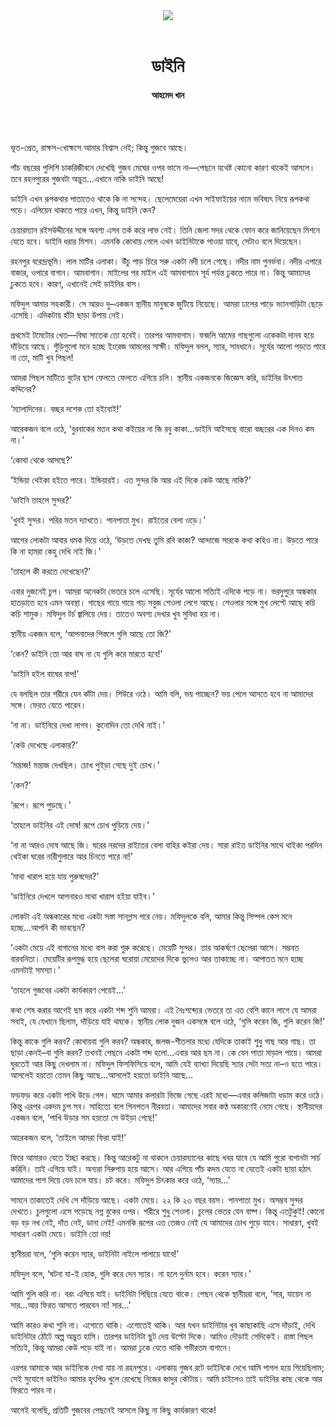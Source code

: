 <div align=center>
<img src=https://images.prothomalo.com/prothomalo-bangla%2F2021-10%2Fd9c05c85-23a7-4f14-834d-596f72fd025b%2FUntitled_7.jpg?rect=0%2C0%2C488%2C256&w=1200&ar=40%3A21&auto=format%2Ccompress&ogImage=true&mode=crop&overlay=&overlay_position=bottom&overlay_width_pct=1 />
<br><br>
<h1>ডাইনি</h1> 
<h4>আহমেদ খান</h4>
<br><br>
</div>

ভূত-প্রেত, রাক্ষস-খোক্ষসে আমার বিশ্বাস নেই; কিন্তু গুজবে আছে।

পাঁচ বছরের পুলিশি চাকরিজীবনে দেখেছি গুজব মেঘের ওপর ভাসে না—পেছনে যথেষ্ট কোনো কারণ থাকেই আসলে। তবে রহনপুরের গুজবটা অদ্ভুত…এখানে নাকি ডাইনি আছে!

ডাইনি এখন রূপকথার পাতাতেও থাকে কি না সন্দেহ। ছেলেমেয়েরা এখন সাইফাইয়ের নামে ভবিষ্যৎ নিয়ে রূপকথা পড়ে। এলিয়েন থাকতে পারে এখন, কিন্তু ডাইনি কেন?

চেয়ারম্যান রইসউদ্দীনের সঙ্গে অবশ্য এসব তর্ক করে লাভ নেই। তিনি জেলা সদর থেকে ফোন করে জানিয়েছেন মিশনে যেতে হবে। ডাইনি ধরার মিশন। এমনকি কোথায় গেলে এখন ডাইনিটাকে পাওয়া যাবে, সেটাও বলে দিয়েছেন।

রহনপুর বরেন্দ্রভূমি। লাল মাটির এলাকা। উঁচু পাড় চিরে সরু একটা নদী চলে গেছে। নদীর নাম পুনর্ভবা। নদীর এপারে বাজার, ওপারে বাগান। আমবাগান। মাইলের পর মাইল এই আমবাগানে সূর্য পর্যন্ত ঢুকতে পারে না। কিন্তু আমাদের ঢুকতে হবে। কারণ, এখানেই সেই ডাইনির বাস।

মফিদুল আমার সহকারী। সে আরও দু–একজন স্থানীয় মানুষকে জুটিয়ে নিয়েছে। আমরা ঢালের পাড়ে ভ্যানগাড়িটা ছেড়ে এসেছি। এদিকটায় হাঁটা ছাড়া উপায় নেই।

প্রথমেই টমেটোর খেত—বিঘা সাতেক তো হবেই। তারপর আমবাগাম। ফজলি আমের গাছগুলো একেকটা দানব হয়ে দাঁড়িয়ে আছে। গুঁড়িগুলো মনে হচ্ছে ইংরেজ আমলের সাক্ষী। মফিদুল বলল, স্যার, সাবধানে। সূর্যের আলো পড়তে পারে না তো, মাটি খুব পিছল!

আমরা পিছল মাটিতে বুটের ছাপ ফেলতে ফেলতে এগিয়ে চলি। স্থানীয় একজনকে জিজ্ঞেস করি, ডাইনির উৎপাত কদ্দিনের?

‘ম্যালাদিনের। বচ্ছর দশেক তো হইবোই!’

আরেকজন বলে ওঠে, ‘বুরবাকের মতন কথা কইয়ের না জি রবু কাকা…ডাইনি আইসছে বারো বচ্ছরের এক দিনও কম না।’

‘কোথা থেকে আসছে?’

‘ইন্ডিয়া থেইকা হইতে পারে। ইন্ডিয়ারই। এত সুন্দর কি আর এই দিকে কেউ আছে নাকি?’

‘ডাইনি তাহলে সুন্দর?’

‘খুবই সুন্দর। পরির মতন দ্যাখতে। পানপাতা মুখ। রাইতের বেলা ওড়ে।’

আগের লোকটা আবার ধমক দিয়ে ওঠে, ‘উড়তে দেখছ তুমি রবি কাকা? আন্দাজে সারকে কথা কহিও না। উড়তে পারে কি না হামরা কেহু দেখি নাই জি।’

‘তাহলে কী করতে দেখেছেন?’

এবার দুজনেই চুপ। আমরা অনেকটা ভেতরে চলে এসেছি। সূর্যের আলো সত্যিই এদিকে পড়ে না। ভরদুপুরে অন্ধকার হাতড়াতে হবে এমন অবস্থা। গাছের গায়ে গায়ে গাঢ় সবুজ শেওলা লেগে আছে। শেওলার সঙ্গে মুখ লেপ্টে আছে কচি কচি শামুক। মফিদুল টর্চ জ্বালিয়ে দেয়। তাতেও অবশ্য দেখার খুব সুবিধা হয় না।

স্থানীয় একজন বলে, ‘আপনাদের পিস্তলে গুলি আছে তো জি?’

‘কেন? ডাইনি তো আর বাঘ না যে গুলি করে মারতে হবে!’

‘ডাইনি হইল বাঘের বাপ!’

যে বলছিল তার শরীরে যেন কাঁটা দেয়। শিউরে ওঠে। আমি বলি, ভয় পাচ্ছেন? ভয় পেলে আসতে হবে না আমাদের সঙ্গে। ফেরত যেতে পারেন।

‘না না। ডাইনিরে দেখা লাগব। কুনোদিন তো দেখি নাই।’

‘কেউ দেখেছে এলাকার?’

‘মন্তাজ! মন্তাজ দেখছিল। চোখ পুইড়া গেছে দুই চোখ।’

‘কেন?’

‘রূপে। রূপে পুড়ছে।’

‘তাহলে ডাইনির এই দোষ! রূপে চোখ পুড়িয়ে দেয়।’

‘না না আরও দোষ আছে জি। ঘরের নরদের রাইতের বেলা বাহির কইরা দেয়। সারা রাইত ডাইনির সাথে থাইকা পরদিন থেইকা ঘরের নারীগুলারে আর চিনতে পারে না!’

‘মাথা খারাপ হয়ে যায় পুরুষদের?’

‘ডাইনিরে দেখলে আপনারও মাথা খারাপ হইয়া যাইব।’

লোকটা এই অন্ধকারের মধ্যে একটা সস্তা সানগ্লাস পরে নেয়। মফিদুলকে বলি, আমার কিন্তু সিম্পল কেস মনে হচ্ছে...আপনি কী ভাবছেন?

‘একটা মেয়ে এই বাগানের মধ্যে বাস করা শুরু করেছে। মেয়েটি সুন্দর। তার আকর্ষণে ছেলেরা আসে। সম্ভবত বারবনিতা। মেয়েটির রূপমুগ্ধ হয়ে ছেলেরা ঘরোয়া মেয়েদের দিকে ভুলেও আর তাকাচ্ছে না। আপাতত মনে হচ্ছে এমনটাই সমস্যা।’

‘তাহলে গুজবের একটা কার্যকারণ পেয়েই…’

কথা শেষ করার আগেই ছম করে একটা শব্দ শুনি আমরা। এই নৈঃশব্দ্যের ভেতরে তা এত বেশি কানে লাগে যে আমরা সবাই, যে যেখানে ছিলাম, দাঁড়িয়ে যাই থমকে। স্থানীয় লোক দুজন একসঙ্গে বলে ওঠে, ‘গুলি করেন জি, গুলি করেন জি!’

কিন্তু কাকে গুলি করব? কোথায়বা গুলি করব? অন্ধকার, জলজ-শীতলার মধ্যে যেদিকে তাকাই শুধু গাছ আর গাছ। তা ছাড়া কেনই–বা গুলি করব? তখনই পেছনে একটা শব্দ হলো…এবার আর ছম না। কে যেন পাতা মাড়াল পায়ে। আমরা ঘুরতেই আর কিছু দেখলাম না। মফিদুল ফিসফিসিয়ে বলে, আমি যেই ব্যাখ্যা দিয়েছি স্যার সেটা সত্য না–ও হতে পারে। আসলেই হয়তো তেমন কিছু আছে…আসলেই হয়তো ডাইনি আছে…

ফড়ফড় করে একটা পাখি উড়ে গেল। ঘামে আমার কলারটা ভিজে গেছে এরই মধ্যে—এবার কলিজাটা ধড়াম করে ওঠে। কিন্তু এরপর একদম চুপ সব। সাহিত্যে বলে পিনপতন নীরবতা। আমাদের সবার কণ্ঠ অকারণেই নেমে গেছে। স্থানীয়দের একজন বলে, ‘পাখি উড়ার সম হয়তো সে উইড়া গেছে!’

আরেকজন বলে, ‘তাইলে আমরা ফিরা যাই!’

ফিরে আমারও যেতে ইচ্ছা করছে। কিন্তু আরেকটু না থাকলে চেয়ারম্যানের কাছে খবর যাবে যে আমি পুরো বাগানটা সার্চ করিনি। তাই এগিয়ে যাই। অন্যরা নিরুপায় হয়ে আসে। আর এগিয়ে পাঁচ কদম যেতে না যেতেই একটা ছায়া হঠাৎ আমাদের পাশ দিয়ে যেন চলে যায়। চট করে। মফিদুল চিৎকার করে ওঠে, ‘স্যার…’

সামনে তাকাতেই দেখি সে দাঁড়িয়ে আছে। একটা মেয়ে। ২২ কি ২৩ বছর বয়স। পানপাতা মুখ। অসম্ভব সুন্দর দেখতে। চুলগুলো এসে পড়েছে নগ্ন বুকের ওপর। শরীরে শুধু শেওলা। চুলের ভেতর যেন বাষ্প। কিন্তু এতটুকুই! কোনো বড় বড় নখ নেই, দাঁত নেই, ডানা নেই! এমনকি রূপের এত তেজও নেই যে আমাদের চোখ পুড়ে যাবে। সাধারণ, খুবই সাধারণ একটা মেয়ে। ডাইনি তো নয়!

স্থানীয়রা বলে, ‘গুলি করেন স্যার, ডাইনিটা নাইলে পালায়ে যাবে!’

মফিদুল বলে, ‘ঘটনা যা-ই হোক, গুলি করে দেন স্যার। না হলে দুর্নাম হবে। করেন স্যার।’

আমি গুলি করি না। বরং এগিয়ে যাই। ডাইনিটা পিছিয়ে যেতে থাকে। পেছন থেকে স্থানীয়রা বলে, ‘সার, যায়েন না সার…আর ফিরত আসতে পারবেন না! সার…’

আমি কারও কথা শুনি না। এগোতে থাকি। এগোতেই থাকি। আর যখন ডাইনিটার খুব কাছাকাছি এসে দাঁড়াই, দেখি ডাইনিটার ঠোঁটে অল্প অদ্ভুত হাসি। তারপর ডাইনিটা ছুট দেয় উল্টো দিকে। আমিও দৌড়াই সেদিকেই। রাস্তা পিছল সত্যিই, কিন্তু আমরা কেউ পড়ে যাই না। আমরা ঢুকে যেতে থাকি গভীরতম বাগানে।

এরপর আমাকে আর ডাইনিকে দেখা যায় না রহনপুরে। এলাকায় গুজব রটে ডাইনিকে দেখে আমি পাগল হয়ে গিয়েছিলাম; সেই সুযোগে ডাইনিও আমার হৃৎপিণ্ড খুলে রেখেছে নিজের জাদুর কৌটায়। আমি চাইলেও তাই ডাইনির কাছ থেকে আর ফিরতে পারব না।

আগেই বলেছি, প্রতিটি গুজবের পেছনেই আসলে কিছু না কিছু কার্যকারণ থাকে!

